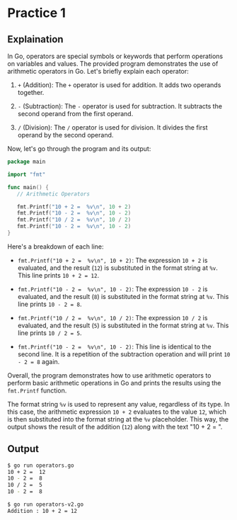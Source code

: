 # Practice 1

## Explaination

In Go, operators are special symbols or keywords that perform operations on variables and values. The provided program demonstrates the use of arithmetic operators in Go. Let's briefly explain each operator:

1. `+` (Addition): The `+` operator is used for addition. It adds two operands together.

2. `-` (Subtraction): The `-` operator is used for subtraction. It subtracts the second operand from the first operand.

3. `/` (Division): The `/` operator is used for division. It divides the first operand by the second operand.

Now, let's go through the program and its output:

```go
package main

import "fmt"

func main() {
   // Arithmetic Operators

   fmt.Printf("10 + 2 =  %v\n", 10 + 2)
   fmt.Printf("10 - 2 =  %v\n", 10 - 2)
   fmt.Printf("10 / 2 =  %v\n", 10 / 2)
   fmt.Printf("10 - 2 =  %v\n", 10 - 2)
}
```

Here's a breakdown of each line:

- `fmt.Printf("10 + 2 =  %v\n", 10 + 2)`: The expression `10 + 2` is evaluated, and the result (`12`) is substituted in the format string at `%v`. This line prints `10 + 2 = 12`.

- `fmt.Printf("10 - 2 =  %v\n", 10 - 2)`: The expression `10 - 2` is evaluated, and the result (`8`) is substituted in the format string at `%v`. This line prints `10 - 2 = 8`.

- `fmt.Printf("10 / 2 =  %v\n", 10 / 2)`: The expression `10 / 2` is evaluated, and the result (`5`) is substituted in the format string at `%v`. This line prints `10 / 2 = 5`.

- `fmt.Printf("10 - 2 =  %v\n", 10 - 2)`: This line is identical to the second line. It is a repetition of the subtraction operation and will print `10 - 2 = 8` again.

Overall, the program demonstrates how to use arithmetic operators to perform basic arithmetic operations in Go and prints the results using the `fmt.Printf` function.

The format string `%v` is used to represent any value, regardless of its type. In this case, the arithmetic expression `10 + 2` evaluates to the value `12`, which is then substituted into the format string at the `%v` placeholder. This way, the output shows the result of the addition (`12`) along with the text "10 + 2 = ".

## Output

```bash
$ go run operators.go 
10 + 2 =  12
10 - 2 =  8
10 / 2 =  5
10 - 2 =  8

$ go run operators-v2.go 
Addition : 10 + 2 = 12
```
